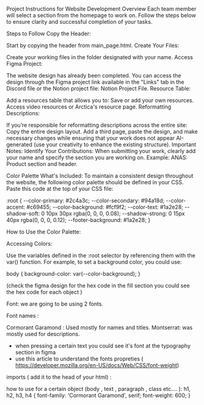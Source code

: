 
Project Instructions for Website Development
Overview
Each team member will select a section from the homepage to work on. Follow the steps below to ensure clarity and successful completion of your tasks.

Steps to Follow
Copy the Header:

Start by copying the header from main_page.html.
Create Your Files:

Create your working files in the folder designated with your name.
Access Figma Project:

The website design has already been completed. You can access the design through the Figma project link available in the "Links" tab in the Discord file or the Notion project file:
Notion Project File.
Resource Table:

Add a resources table that allows you to:
Save or add your own resources.
Access video resources or Arctica's resource page.
Reformatting Descriptions:

If you’re responsible for reformatting descriptions across the entire site:
Copy the entire design layout.
Add a third page, paste the design, and make necessary changes while ensuring that your work does not appear AI-generated (use your creativity to enhance the existing structure).
Important Notes:
Identify Your Contributions:
When submitting your work, clearly add your name and specify the section you are working on.
Example:
ANAS: Product section and header.



Color Palette
What's Included:
To maintain a consistent design throughout the website, the following color palette should be defined in your CSS. Paste this code at the top of your CSS file:

:root {
    --color-primary: #2c4a3c;
    --color-secondary: #94a18d;
    --color-accent: #c69455;
    --color-background: #fcf9f2;
    --color-text: #1a2e28;
    --shadow-soft: 0 10px 30px rgba(0, 0, 0, 0.08);
    --shadow-strong: 0 15px 40px rgba(0, 0, 0, 0.12);
    --footer-background: #1a2e28;
}

How to Use the Color Palette:

Accessing Colors:

Use the variables defined in the :root selector by referencing them with the var() function. For example, to set a background color, you could use:

body {
    background-color: var(--color-background);
}

(check the figma design for the hex code in the fill section you could see the hex code for each object ) 

Font:
we are going to be using 2 fonts.

Font names : 

Cormorant Garamond : Used mostly for names and titles. 
Montserrat: was mostly used for descriptions. 

- when pressing a certain text you could see it's font at the typography section in figma
- use this article to understand the fonts propreties ( https://developer.mozilla.org/en-US/docs/Web/CSS/font-weight)


imports ( add it to the head of your html) : 
<link href="https://fonts.googleapis.com/css2?family=Cormorant+Garamond:wght@400;600&family=Montserrat:wght@300;400;500&display=swap" rel="stylesheet">
<link rel="stylesheet" href="https://cdnjs.cloudflare.com/ajax/libs/font-awesome/6.0.0/css/all.min.css">


how to use for a certain object (body , text , paragraph , class  etc.... ):
h1, h2, h3, h4 {
    font-family: 'Cormorant Garamond', serif;
    font-weight: 600;
}



